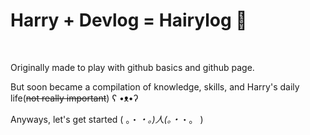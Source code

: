 # Harry + Devlog = Hairylog 💬  

<br>

Originally made to play with github basics and github page.  

But soon became a compilation of knowledge, skills, and Harry's daily life(~~not really important~~) ʕ •ᴥ•ʔ  

Anyways, let's get started ( 。・_・。)人(。・_・。 )
